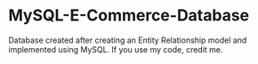 # MySQL-E-Commerce-Database
Database created after creating an Entity Relationship model and implemented using MySQL. If you use my code, credit me.
